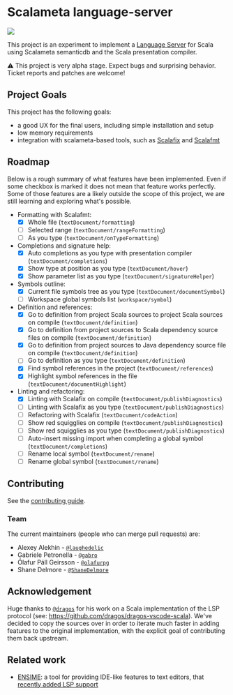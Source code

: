 # Scalameta language-server

[![](https://travis-ci.org/scalameta/language-server.svg?branch=master)](https://travis-ci.org/scalameta/language-server)

This project is an experiment to implement a [Language Server](https://github.com/Microsoft/language-server-protocol)
for Scala using Scalameta semanticdb and the Scala presentation compiler.


:warning: This project is very alpha stage.
Expect bugs and surprising behavior.
Ticket reports and patches are welcome!

## Project Goals

This project has the following goals:

- a good UX for the final users, including simple installation and setup
- low memory requirements
- integration with scalameta-based tools, such as [Scalafix](https://github.com/scalacenter/scalafix) and [Scalafmt](https://github.com/scalameta/scalafmt)

## Roadmap

Below is a rough summary of what features have been implemented.
Even if some checkbox is marked it does not mean that feature works perfectly.
Some of those features are a likely outside the scope of this project, we are
still learning and exploring what's possible.

* Formatting with Scalafmt:
  - [x] Whole file (`textDocument/formatting`)
  - [ ] Selected range (`textDocument/rangeFormatting`)
  - [ ] As you type (`textDocument/onTypeFormatting`)
* Completions and signature help:
  - [x] Auto completions as you type with presentation compiler (`textDocument/completions`)
  - [x] Show type at position as you type (`textDocument/hover`)
  - [x] Show parameter list as you type (`textDocument/signatureHelper`)
* Symbols outline:
  - [x] Current file symbols tree as you type (`textDocument/documentSymbol`)
  - [ ] Workspace global symbols list (`workspace/symbol`)
* Definition and references:
  - [x] Go to definition from project Scala sources to project Scala sources on compile (`textDocument/definition`)
  - [x] Go to definition from project sources to Scala dependency source files on compile (`textDocument/definition`)
  - [x] Go to definition from project sources to Java dependency source file on compile (`textDocument/definition`)
  - [ ] Go to definition as you type (`textDocument/definition`)
  - [x] Find symbol references in the project (`textDocument/references`)
  - [x] Highlight symbol references in the file (`textDocument/documentHighlight`)
* Linting and refactoring:
  - [x] Linting with Scalafix on compile (`textDocument/publishDiagnostics`)
  - [ ] Linting with Scalafix as you type (`textDocument/publishDiagnostics`)
  - [ ] Refactoring with Scalafix (`textDocument/codeAction`)
  - [ ] Show red squigglies on compile (`textDocument/publishDiagnostics`)
  - [ ] Show red squigglies as you type (`textDocument/publishDiagnostics`)
  - [ ] Auto-insert missing import when completing a global symbol (`textDocument/completions`)
  - [ ] Rename local symbol (`textDocument/rename`)
  - [ ] Rename global symbol (`textDocument/rename`)

## Contributing

See the [contributing guide](CONTRIBUTING.md).

### Team
The current maintainers (people who can merge pull requests) are:

* Alexey Alekhin - [`@laughedelic`](https://github.com/laughedelic)
* Gabriele Petronella - [`@gabro`](https://github.com/gabro)
* Ólafur Páll Geirsson - [`@olafurpg`](https://github.com/olafurpg)
* Shane Delmore - [`@ShaneDelmore`](https://github.com/ShaneDelmore)

## Acknowledgement
Huge thanks to [`@dragos`](https://github.com/dragos) for his work on a Scala implementation of the LSP protocol (see: https://github.com/dragos/dragos-vscode-scala).
We've decided to copy the sources over in order to iterate much faster in adding features to the original implementation, with the explicit goal of contributing them back upstream.

## Related work

- [ENSIME](http://ensime.org): a tool for providing IDE-like features to text editors, that [recently added LSP support](https://github.com/ensime/ensime-server/pull/1888)
